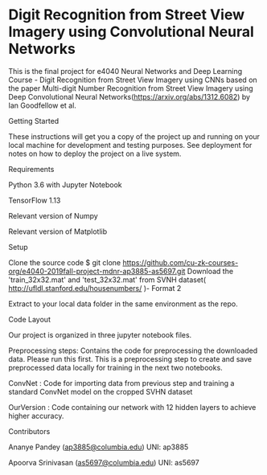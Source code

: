 # Digit Recognition from Street View Imagery using Convolutional Neural Networks

This is the final project for e4040 Neural Networks and Deep Learning Course - Digit Recognition from Street View Imagery using CNNs based on the paper Multi-digit Number Recognition from Street View Imagery using Deep Convolutional Neural Networks(https://arxiv.org/abs/1312.6082) by Ian Goodfellow et al.

Getting Started

These instructions will get you a copy of the project up and running on your local machine for development and testing purposes. See deployment for notes on how to deploy the project on a live system.

Requirements

Python 3.6 with Jupyter Notebook

TensorFlow 1.13

Relevant version of Numpy

Relevant version of Matplotlib

Setup

Clone the source code
$ git clone https://github.com/cu-zk-courses-org/e4040-2019fall-project-mdnr-ap3885-as5697.git
Download the 'train_32x32.mat' and 'test_32x32.mat' from SVNH dataset( http://ufldl.stanford.edu/housenumbers/ )- Format 2

Extract to your local data folder in the same environment as the repo.

Code Layout

Our project is organized in three jupyter notebook files.

Preprocessing steps: Contains the code for preprocessing the downloaded data. Please run this first. This is a preprocessing step to create and save preprocessed data locally for training in the next two notebooks.

ConvNet : Code for importing data from previous step and training a standard ConvNet model on the cropped SVHN dataset

OurVersion : Code containing our network with 12 hidden layers to achieve higher accuracy.

Contributors

Ananye Pandey (ap3885@columbia.edu) UNI: ap3885

Apoorva Srinivasan (as5697@columbia.edu) UNI: as5697
